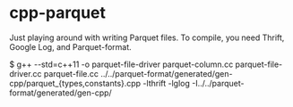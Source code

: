 cpp-parquet
===========

Just playing around with writing Parquet files.  To compile, you need Thrift, Google Log, and Parquet-format.

$ g++ --std=c++11 -o parquet-file-driver parquet-column.cc parquet-file-driver.cc parquet-file.cc ../../parquet-format/generated/gen-cpp/parquet_{types,constants}.cpp -lthrift -lglog -I../../parquet-format/generated/gen-cpp/